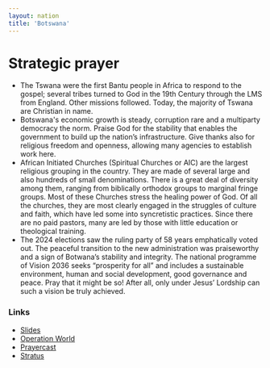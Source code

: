 ```yaml
---
layout: nation
title: 'Botswana'
---
```


# Strategic prayer

- The Tswana were the first Bantu people in Africa to respond to the gospel; several
  tribes turned to God in the 19th Century through the LMS from England. Other missions
  followed. Today, the majority of Tswana are Christian in name.
- Botswana's economic growth is steady, corruption rare and a multiparty democracy the
  norm. Praise God for the stability that enables the government to build up the nation’s
  infrastructure. Give thanks also for religious freedom and openness, allowing many
  agencies to establish work here.
- African Initiated Churches (Spiritual Churches or AIC) are the largest religious
  grouping in the country. They are made of several large and also hundreds of small
  denominations. There is a great deal of diversity among them, ranging from biblically
  orthodox groups to marginal fringe groups. Most of these Churches stress the healing
  power of God. Of all the churches, they are most clearly engaged in the struggles of
  culture and faith, which have led some into syncretistic practices. Since there are no
  paid pastors, many are led by those with little education or theological training.
- The 2024 elections saw the ruling party of 58 years emphatically voted out. The peaceful
  transition to the new administration was praiseworthy and a sign of Botwana’s stability
  and integrity. The national programme of Vision 2036 seeks “prosperity for all” and
  includes a sustainable environment, human and social development, good governance and
  peace. Pray that it might be so! After all, only under Jesus’ Lordship can such a vision
  be truly achieved.

### Links

- [Slides](http://kyk.kiekies.net/?src=https://ccwaterkloof.github.io/prayer/slides/botswana.md)
- [Operation World](https://operationworld.org/locations/botswana/)
- [Prayercast](https://prayercast.com/botswana.html)
- [Stratus](https://globe.stratus.earth/en/country-explorer/BWA)
